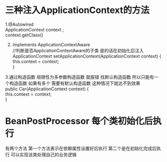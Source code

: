 # 三种注入ApplicationContext的方法  
1.@Autowired  
ApplicationContext context ;  
context.getClass()  

2. implements ApplicationContextAware  
   //判断是否ApplicationContextAware的子类  是的话在初始化后注入ApplicationContext 
   setApplicationContext(ApplicationContext context) {  
       this.context = context;  
   }  
   
 3.通过构造函数 局限性为多参数构造函数  就报错  找默认构造函数  所以只能有一个构造函数  如果有多个  需要有默认构造函数  这种情况下就达不到效果  
 public Car(ApplicationContext context) {  
     this.context = context;  
 }  
 
 # BeanPostProcessor 每个类初始化后执行
 
 有两个方法  第一个方法表示在依赖属性设置好后执行   第二个是在初始化完成后执行   可以实现该类处理自己的业务逻辑
 
